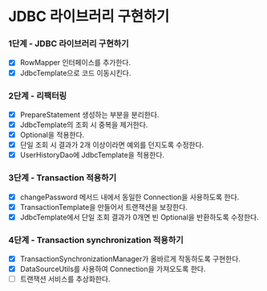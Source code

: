 # JDBC 라이브러리 구현하기

### 1단계 - JDBC 라이브러리 구현하기

- [x] RowMapper 인터페이스를 추가한다.
- [x] JdbcTemplate으로 코드 이동시킨다.

### 2단계 - 리팩터링

- [x] PrepareStatement 생성하는 부분을 분리한다.
- [x] JdbcTemplate의 조회 시 중복을 제거한다.
- [x] Optional을 적용한다.
- [x] 단일 조회 시 결과가 2개 이상이라면 예외를 던지도록 수정한다.
- [x] UserHistoryDao에 JdbcTemplate을 적용한다.

### 3단계 - Transaction 적용하기

- [x] changePassword 메서드 내에서 동일한 Connection을 사용하도록 한다.
- [x] TransactionTemplate을 만들어서 트랜잭션을 보장한다.
- [x] JdbcTemplate에서 단일 조회 결과가 0개면 빈 Optional을 반환하도록 수정한다.

### 4단계 - Transaction synchronization 적용하기

- [x] TransactionSynchronizationManager가 올바르게 작동하도록 구현한다.
- [x] DataSourceUtils를 사용하여 Connection을 가져오도록 한다.
- [ ] 트랜잭션 서비스를 추상화한다.  
